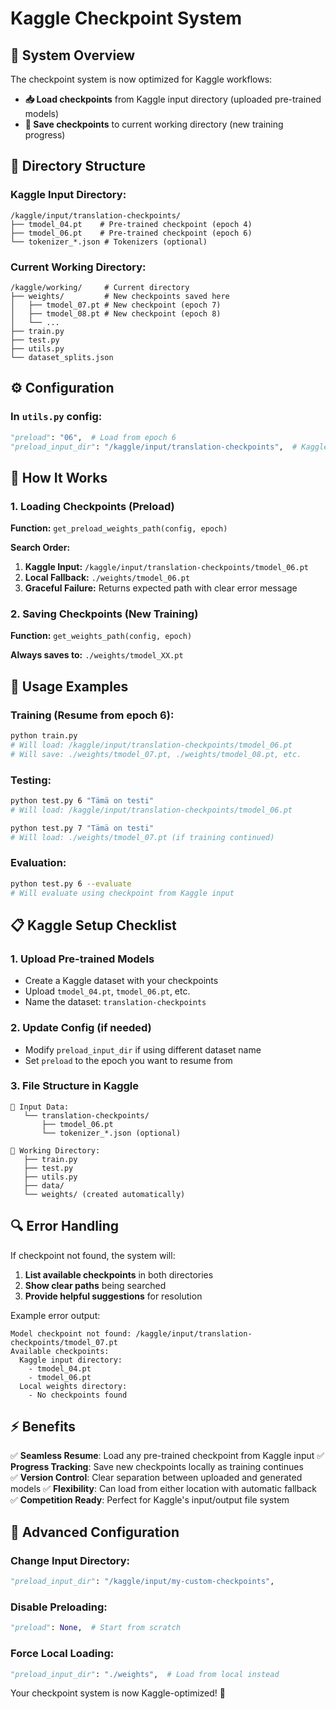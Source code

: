 # Kaggle Checkpoint System

## 🎯 **System Overview**

The checkpoint system is now optimized for Kaggle workflows:

- **📥 Load checkpoints** from Kaggle input directory (uploaded pre-trained models)
- **💾 Save checkpoints** to current working directory (new training progress)

## 📁 **Directory Structure**

### **Kaggle Input Directory:**
```
/kaggle/input/translation-checkpoints/
├── tmodel_04.pt    # Pre-trained checkpoint (epoch 4)
├── tmodel_06.pt    # Pre-trained checkpoint (epoch 6)  
└── tokenizer_*.json # Tokenizers (optional)
```

### **Current Working Directory:**
```
/kaggle/working/     # Current directory
├── weights/         # New checkpoints saved here
│   ├── tmodel_07.pt # New checkpoint (epoch 7)
│   ├── tmodel_08.pt # New checkpoint (epoch 8)
│   └── ...
├── train.py
├── test.py
├── utils.py
└── dataset_splits.json
```

## ⚙️ **Configuration**

### **In `utils.py` config:**
```python
"preload": "06",  # Load from epoch 6
"preload_input_dir": "/kaggle/input/translation-checkpoints",  # Kaggle input
```

## 🔄 **How It Works**

### **1. Loading Checkpoints (Preload)**

**Function:** `get_preload_weights_path(config, epoch)`

**Search Order:**
1. **Kaggle Input:** `/kaggle/input/translation-checkpoints/tmodel_06.pt`
2. **Local Fallback:** `./weights/tmodel_06.pt`
3. **Graceful Failure:** Returns expected path with clear error message

### **2. Saving Checkpoints (New Training)**

**Function:** `get_weights_path(config, epoch)`

**Always saves to:** `./weights/tmodel_XX.pt`

## 🚀 **Usage Examples**

### **Training (Resume from epoch 6):**
```bash
python train.py
# Will load: /kaggle/input/translation-checkpoints/tmodel_06.pt
# Will save: ./weights/tmodel_07.pt, ./weights/tmodel_08.pt, etc.
```

### **Testing:**
```bash
python test.py 6 "Tämä on testi"
# Will load: /kaggle/input/translation-checkpoints/tmodel_06.pt

python test.py 7 "Tämä on testi"  
# Will load: ./weights/tmodel_07.pt (if training continued)
```

### **Evaluation:**
```bash
python test.py 6 --evaluate
# Will evaluate using checkpoint from Kaggle input
```

## 📋 **Kaggle Setup Checklist**

### **1. Upload Pre-trained Models**
- Create a Kaggle dataset with your checkpoints
- Upload `tmodel_04.pt`, `tmodel_06.pt`, etc.
- Name the dataset: `translation-checkpoints`

### **2. Update Config (if needed)**
- Modify `preload_input_dir` if using different dataset name
- Set `preload` to the epoch you want to resume from

### **3. File Structure in Kaggle**
```
📁 Input Data:
   └── translation-checkpoints/
       ├── tmodel_06.pt
       └── tokenizer_*.json (optional)

📁 Working Directory:
   ├── train.py
   ├── test.py
   ├── utils.py
   ├── data/
   └── weights/ (created automatically)
```

## 🔍 **Error Handling**

If checkpoint not found, the system will:
1. **List available checkpoints** in both directories
2. **Show clear paths** being searched
3. **Provide helpful suggestions** for resolution

Example error output:
```
Model checkpoint not found: /kaggle/input/translation-checkpoints/tmodel_07.pt
Available checkpoints:
  Kaggle input directory:
    - tmodel_04.pt
    - tmodel_06.pt
  Local weights directory:
    - No checkpoints found
```

## ⚡ **Benefits**

✅ **Seamless Resume**: Load any pre-trained checkpoint from Kaggle input
✅ **Progress Tracking**: Save new checkpoints locally as training continues  
✅ **Version Control**: Clear separation between uploaded and generated models
✅ **Flexibility**: Can load from either location with automatic fallback
✅ **Competition Ready**: Perfect for Kaggle's input/output file system

## 🔧 **Advanced Configuration**

### **Change Input Directory:**
```python
"preload_input_dir": "/kaggle/input/my-custom-checkpoints",
```

### **Disable Preloading:**
```python
"preload": None,  # Start from scratch
```

### **Force Local Loading:**
```python
"preload_input_dir": "./weights",  # Load from local instead
```

Your checkpoint system is now Kaggle-optimized! 🎉
